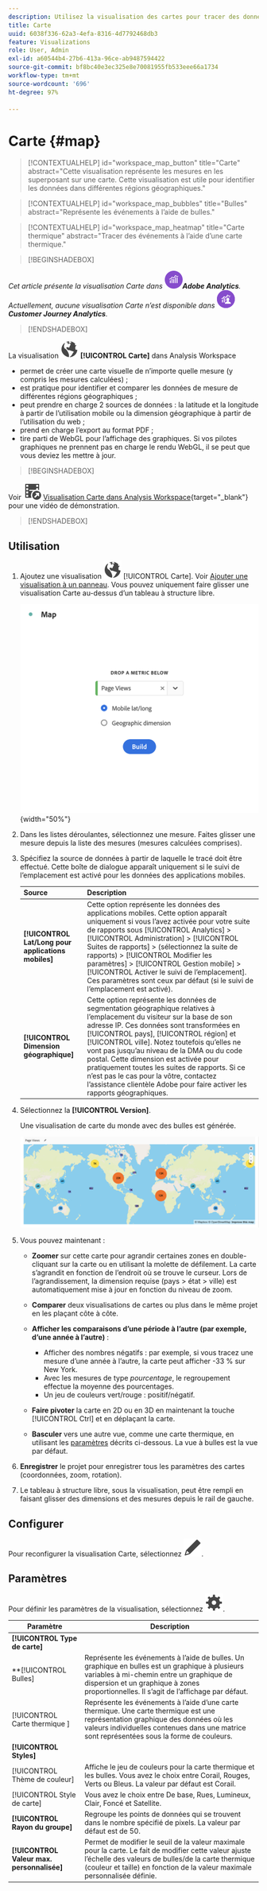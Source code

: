 ```yaml
---
description: Utilisez la visualisation des cartes pour tracer des données sur une visualisation de carte géographique.
title: Carte
uuid: 6038f336-62a3-4efa-8316-4d7792468db3
feature: Visualizations
role: User, Admin
exl-id: a60544b4-27b6-413a-96ce-ab9487594422
source-git-commit: bf8bc40e3ec325e8e70081955fb533eee66a1734
workflow-type: tm+mt
source-wordcount: '696'
ht-degree: 97%

---
```


# Carte {#map}

<!-- markdownlint-disable MD034 -->

<!-- markdownlint-disable MD034 -->

>[!CONTEXTUALHELP]
>id="workspace_map_button"
>title="Carte"
>abstract="Cette visualisation représente les mesures en les superposant sur une carte. Cette visualisation est utile pour identifier les données dans différentes régions géographiques."

<!-- markdownlint-enable MD034 -->

<!-- markdownlint-disable MD034 -->

>[!CONTEXTUALHELP]
>id="workspace_map_bubbles"
>title="Bulles"
>abstract="Représente les événements à l’aide de bulles."

<!-- markdownlint-enable MD034 -->

<!-- markdownlint-disable MD034 -->

>[!CONTEXTUALHELP]
>id="workspace_map_heatmap"
>title="Carte thermique"
>abstract="Tracer des événements à l’aide d’une carte thermique."

<!-- markdownlint-enable MD034 -->


>[!BEGINSHADEBOX]

_Cet article présente la visualisation Carte dans_ ![AdobeAnalytics](/help/assets/icons/AdobeAnalytics.svg) _&#x200B;**Adobe Analytics**._<br/>_Actuellement, aucune visualisation Carte n’est disponible dans_ ![CustomerJourneyAnalytics](/help/assets/icons/CustomerJourneyAnalytics.svg) _&#x200B;**Customer Journey Analytics**._

>[!ENDSHADEBOX]



La visualisation ![Globe](/help/assets/icons/Globe.svg) **[!UICONTROL Carte]** dans Analysis Workspace

* permet de créer une carte visuelle de n’importe quelle mesure (y compris les mesures calculées) ;
* est pratique pour identifier et comparer les données de mesure de différentes régions géographiques ;
* peut prendre en charge 2 sources de données : la latitude et la longitude à partir de l’utilisation mobile ou la dimension géographique à partir de l’utilisation du web ;
* prend en charge l’export au format PDF ;
* tire parti de WebGL pour l’affichage des graphiques. Si vos pilotes graphiques ne prennent pas en charge le rendu WebGL, il se peut que vous deviez les mettre à jour.


>[!BEGINSHADEBOX]

Voir ![VideoCheckedOut](/help/assets/icons/VideoCheckedOut.svg) [Visualisation Carte dans Analysis Workspace](https://video.tv.adobe.com/v/23559/?quality=12){target="_blank"} pour une vidéo de démonstration.

>[!ENDSHADEBOX]


## Utilisation

1. Ajoutez une visualisation ![Carte](/help/assets/icons/Globe.svg) [!UICONTROL Carte]. Voir [Ajouter une visualisation à un panneau](freeform-analysis-visualizations.md#add-visualizations-to-a-panel). Vous pouvez uniquement faire glisser une visualisation Carte au-dessus d’un tableau à structure libre.

   ![Configuration de la carte](assets/map-configuration.png){width="50%"}

1. Dans les listes déroulantes, sélectionnez une mesure. Faites glisser une mesure depuis la liste des mesures (mesures calculées comprises).
1. Spécifiez la source de données à partir de laquelle le tracé doit être effectué. Cette boîte de dialogue apparaît uniquement si le suivi de l’emplacement est activé pour les données des applications mobiles.

   | Source | Description |
   | --- | --- |
   | **[!UICONTROL Lat/Long pour applications mobiles]** | Cette option représente les données des applications mobiles. Cette option apparaît uniquement si vous l’avez activée pour votre suite de rapports sous [!UICONTROL Analytics] > [!UICONTROL Administration] > [!UICONTROL Suites de rapports] > (sélectionnez la suite de rapports) > [!UICONTROL Modifier les paramètres] > [!UICONTROL Gestion mobile] > [!UICONTROL Activer le suivi de l’emplacement]. Ces paramètres sont ceux par défaut (si le suivi de l’emplacement est activé). |
   | **[!UICONTROL Dimension géographique]** | Cette option représente les données de segmentation géographique relatives à l’emplacement du visiteur sur la base de son adresse IP. Ces données sont transformées en [!UICONTROL pays], [!UICONTROL région] et [!UICONTROL ville]. Notez toutefois qu’elles ne vont pas jusqu’au niveau de la DMA ou du code postal. Cette dimension est activée pour pratiquement toutes les suites de rapports. Si ce n’est pas le cas pour la vôtre, contactez l’assistance clientèle Adobe pour faire activer les rapports géographiques. |

1. Sélectionnez la **[!UICONTROL Version]**.

   Une visualisation de carte du monde avec des bulles est générée.

   ![](assets/bubble-world-view.png)

1. Vous pouvez maintenant :

   * **Zoomer** sur cette carte pour agrandir certaines zones en double-cliquant sur la carte ou en utilisant la molette de défilement. La carte s’agrandit en fonction de l’endroit où se trouve le curseur. Lors de l’agrandissement, la dimension requise (pays > état > ville) est automatiquement mise à jour en fonction du niveau de zoom.
   * **Comparer** deux visualisations de cartes ou plus dans le même projet en les plaçant côte à côte.
   * **Afficher les comparaisons d’une période à l’autre (par exemple, d’une année à l’autre)** :

      * Afficher des nombres négatifs : par exemple, si vous tracez une mesure d’une année à l’autre, la carte peut afficher -33 % sur New York.
      * Avec les mesures de type *pourcentage*, le regroupement effectue la moyenne des pourcentages.
      * Un jeu de couleurs vert/rouge : positif/négatif.

   * **Faire pivoter** la carte en 2D ou en 3D en maintenant la touche [!UICONTROL Ctrl] et en déplaçant la carte.

   * **Basculer** vers une autre vue, comme une carte thermique, en utilisant les [paramètres](/help/analyze/analysis-workspace/visualizations/map-visualization.md#section_5F89C620A6AA42BC8E0955478B3A427E) décrits ci-dessous. La vue à bulles est la vue par défaut.

1. **Enregistrer** le projet pour enregistrer tous les paramètres des cartes (coordonnées, zoom, rotation).
1. Le tableau à structure libre, sous la visualisation, peut être rempli en faisant glisser des dimensions et des mesures depuis le rail de gauche.



## Configurer

Pour reconfigurer la visualisation Carte, sélectionnez ![Modifier](/help/assets/icons/Edit.svg).


## Paramètres

Pour définir les paramètres de la visualisation, sélectionnez ![Paramètre](/help/assets/icons/Setting.svg).

| Paramètre | Description |
|--- |--- |
| **[!UICONTROL Type de carte]** | |
| **[!UICONTROL Bulles] | Représente les événements à l’aide de bulles. Un graphique en bulles est un graphique à plusieurs variables à mi-chemin entre un graphique de dispersion et un graphique à zones proportionnelles. Il s’agit de l’affichage par défaut. |
| [!UICONTROL &#x200B; Carte thermique &#x200B;] | Représente les événements à l’aide d’une carte thermique. Une carte thermique est une représentation graphique des données où les valeurs individuelles contenues dans une matrice sont représentées sous la forme de couleurs. |
| **[!UICONTROL Styles]** | |
| [!UICONTROL Thème de couleur] | Affiche le jeu de couleurs pour la carte thermique et les bulles. Vous avez le choix entre Corail, Rouges, Verts ou Bleus. La valeur par défaut est Corail. |
| [!UICONTROL Style de carte] | Vous avez le choix entre De base, Rues, Lumineux, Clair, Foncé et Satellite. |
| **[!UICONTROL Rayon du groupe]** | Regroupe les points de données qui se trouvent dans le nombre spécifié de pixels. La valeur par défaut est de 50. |
| **[!UICONTROL Valeur max. personnalisée]** | Permet de modifier le seuil de la valeur maximale pour la carte. Le fait de modifier cette valeur ajuste l’échelle des valeurs de bulles/de la carte thermique (couleur et taille) en fonction de la valeur maximale personnalisée définie. |

<!--
## Build a time-parting heatmap

Here is a video on the topic:

>[!VIDEO](https://video.tv.adobe.com/v/26991/?quality=12)

-->

